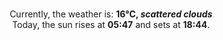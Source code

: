 <p  align="center"><br/>Currently, the weather is: <b> 16°C, <i>scattered clouds</i></b></br>Today, the sun rises at <b>05:47</b> and sets at <b>18:44</b>.</p>